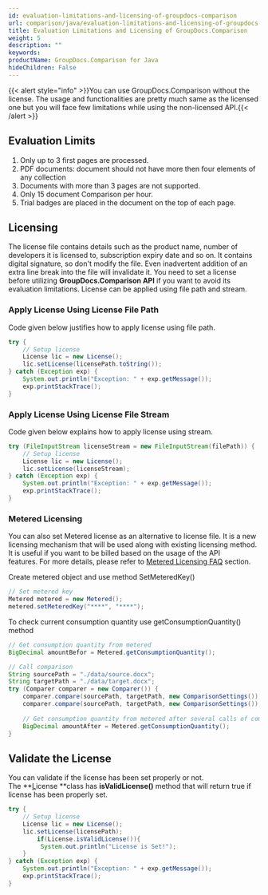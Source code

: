 ```yaml
---
id: evaluation-limitations-and-licensing-of-groupdocs-comparison
url: comparison/java/evaluation-limitations-and-licensing-of-groupdocs-comparison
title: Evaluation Limitations and Licensing of GroupDocs.Comparison
weight: 5
description: ""
keywords: 
productName: GroupDocs.Comparison for Java
hideChildren: False
---
```

{{< alert style="info" >}}You can use GroupDocs.Comparison without the license. The usage and functionalities are pretty much same as the licensed one but you will face few limitations while using the non-licensed API.{{< /alert >}}

## Evaluation Limits

1.  Only up to 3 first pages are processed.
2.  PDF documents: document should not have more then four elements of any collection
3.  Documents with more than 3 pages are not supported.
4.  Only 15 document Comparison per hour.
5.  Trial badges are placed in the document on the top of each page.

## Licensing

The license file contains details such as the product name, number of developers it is licensed to, subscription expiry date and so on. It contains digital signature, so don't modify the file. Even inadvertent addition of an extra line break into the file will invalidate it. You need to set a license before utilizing **GroupDocs.Comparison API** if you want to avoid its evaluation limitations. License can be applied using file path and stream.

### Apply License Using License File Path

Code given below justifies how to apply license using file path.

```java
try {
	// Setup license
	License lic = new License();
	lic.setLicense(licensePath.toString());
} catch (Exception exp) {
	System.out.println("Exception: " + exp.getMessage());
	exp.printStackTrace();
}
```

### Apply License Using License File Stream

Code given below explains how to apply license using stream.

```java
try (FileInputStream licenseStream = new FileInputStream(filePath)) {
	// Setup license
	License lic = new License();
	lic.setLicense(licenseStream);
} catch (Exception exp) {
	System.out.println("Exception: " + exp.getMessage());
	exp.printStackTrace();
}
```

### Metered Licensing

You can also set Metered license as an alternative to license file. It is a new licensing mechanism that will be used along with existing licensing method. It is useful if you want to be billed based on the usage of the API features. For more details, please refer to [Metered Licensing FAQ](https://purchase.groupdocs.com/faqs/licensing/metered) section.

Create metered object and use method SetMeteredKey()

```java
// Set metered key
Metered metered = new Metered();
metered.setMeteredKey("****", "****");
```

To check current consumption quantity use getConsumptionQuantity() method

```java
// Get consumption quantity from metered
BigDecimal amountBefor = Metered.getConsumptionQuantity();

// Call comparison
String sourcePath = "./data/source.docx";
String targetPath = "./data/target.docx";
try (Comparer comparer = new Comparer()) {
    comparer.compare(sourcePath, targetPath, new ComparisonSettings());
    comparer.compare(sourcePath, targetPath, new ComparisonSettings()); 
    
    // Get consumption quantity from metered after several calls of comparison
    BigDecimal amountAfter = Metered.getConsumptionQuantity();
}
```

## Validate the License

You can validate if the license has been set properly or not. The **[L](http://www.aspose.com/api/java/words/com.aspose.words/classes/License)icense **class has **isValidLicense()** method that will return true if license has been properly set.

```java
try {
	// Setup license
	License lic = new License();
	lic.setLicense(licensePath);
        if(License.isValidLicense()){
	     System.out.println("License is Set!");
	}
} catch (Exception exp) {
	System.out.println("Exception: " + exp.getMessage());
	exp.printStackTrace();
}
```
